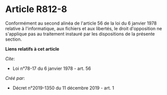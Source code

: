 # Article R812-8

Conformément au second alinéa de l'article 56 de la loi du 6 janvier 1978 relative à l'informatique, aux fichiers et aux
libertés, le droit d'opposition ne s'applique pas au traitement instauré par les dispositions de la présente section.

**Liens relatifs à cet article**

_Cite_:

  - Loi n°78-17 du 6 janvier 1978 - art. 56

_Créé par_:

  - Décret n°2019-1350 du 11 décembre 2019 - art. 1
